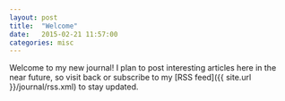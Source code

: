 ```yaml
---
layout: post
title:  "Welcome"
date:   2015-02-21 11:57:00
categories: misc
---
```


Welcome to my new journal! I plan to post interesting articles here in the near future, so visit back or subscribe to my [RSS feed]({{ site.url }}/journal/rss.xml) to stay updated.
